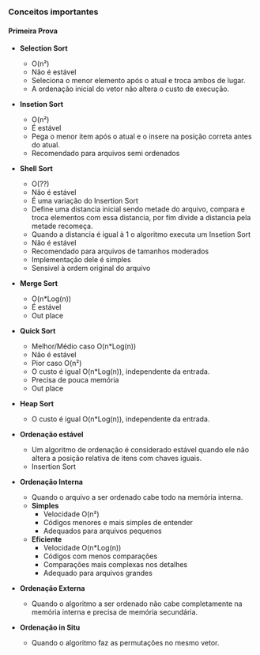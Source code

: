 ### Conceitos importantes


#### Primeira Prova
* **Selection Sort**
	* O(n²)
	* Não é estável
	* Seleciona o menor elemento após o atual e troca ambos de lugar.
	* A ordenação inicial do vetor não altera o custo de execução.
* **Insetion Sort**
	* O(n²)
	* É estável
	* Pega o menor item após o atual e o insere na posição correta antes do atual.
	* Recomendado para arquivos semi ordenados
* **Shell Sort**
	* O(??)
	* Não é estável
	* É uma variação do Insertion Sort
	* Define uma distancia inicial sendo metade do arquivo, compara e troca elementos com essa distancia, por fim divide a distancia pela metade recomeça. 
	* Quando a distancia é igual à 1 o algoritmo executa um Insetion Sort
	* Não é estável
	* Recomendado para arquivos de tamanhos moderados
	* Implementação dele é simples
	* Sensivel à ordem original do arquivo
* **Merge Sort**
	* O(n\*Log(n))
	* É estável
	* Out place
* **Quick Sort**
	* Melhor/Médio caso O(n\*Log(n))
	* Não é estável
	* Pior caso O(n²)
	* O custo é igual O(n\*Log(n)), independente da entrada.
	* Precisa de pouca memória
	* Out place
* **Heap Sort**
	* O custo é igual O(n\*Log(n)), independente da entrada.

* **Ordenação estável**
	* Um algoritmo de ordenação é considerado estável quando ele não altera a posição relativa de itens com chaves iguais.
	* Insertion Sort
* **Ordenação Interna**
	* Quando o arquivo a ser ordenado cabe todo na memória interna.
	* **Simples**
		* Velocidade O(n²)
		* Códigos menores e mais simples de entender
		* Adequados para arquivos pequenos
	* **Eficiente**
		* Velocidade O(n\*Log(n))
		* Códigos com menos comparações
		* Comparações mais complexas nos detalhes
		* Adequado para arquivos grandes
* **Ordenação Externa**
	* Quando o algoritmo a ser ordenado não cabe completamente na memória interna e precisa de memória secundária.
* **Ordenação in Situ**
	* Quando o algoritmo faz as permutações no mesmo vetor.

